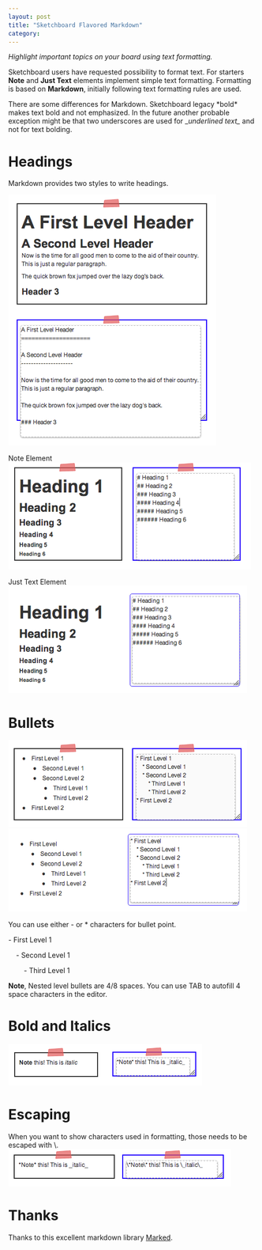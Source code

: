 ```yaml
---
layout: post
title: "Sketchboard Flavored Markdown"
category: 
---
```


_Highlight important topics on your board using text formatting._

Sketchboard users have requested possibility to format text.
For starters __Note__ and __Just Text__ elements implement simple text formatting.
Formatting is based on __Markdown__, initially following text formatting rules
are used.

There are some differences for Markdown. Sketchboard legacy \*bold\* makes text bold
and not emphasized. In the future another probable exception might be that two underscores 
are used for \__underlined text\__ and not for text bolding.

Headings
========

Markdown provides two styles to write headings.

![Heading Example](/img/Setext-heading-example.png)

Note Element
![Heading Syntax (Notes)](/img/note-heading-markdown.png)

Just Text Element
![Heading Just Text](/img/just-text-heading.png)

Bullets
=======

![Notes Bullets Syntax](/img/note-bullets-markdown2.png)
![Just Text Bullets](/img/just-text-bullets.png)

You can use either - or * characters for bullet point.

\- First Level 1

&nbsp;&nbsp;&nbsp;&nbsp;- Second Level 1

&nbsp;&nbsp;&nbsp;&nbsp;&nbsp;&nbsp;&nbsp;&nbsp;- Third Level 1

__Note__, Nested level bullets are 4/8 spaces. You can use
TAB to autofill 4 space characters in the editor.

Bold and Italics
================

![Bold and Italic](/img/note-bold-italic.png)

Escaping
========
When you want to show characters used in formatting, those needs to be
escaped with \\.
![Note Escaping](/img/note-escaping.png)

Thanks
======
Thanks to this excellent markdown library [Marked](https://github.com/chjj/marked).